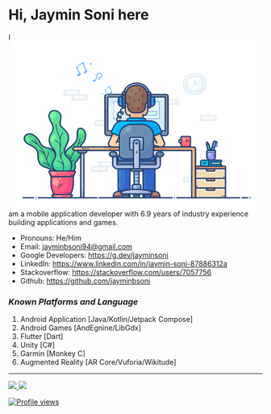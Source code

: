 # Hi, Jaymin Soni here

<img align="right" src="https://github.com/jayminbsoni/jayminbsoni/blob/main/developer.gif" alt="developer" width="500" height="350"/> 

I am a mobile application developer with 6.9 years of industry experience building applications and games.
- Pronouns: He/Him
- Email: jayminbsoni94@gmail.com
- Google Developers: https://g.dev/jayminsoni
- LinkedIn: https://www.linkedin.com/in/jaymin-soni-87886312a
- Stackoverflow: https://stackoverflow.com/users/7057756
- Github: https://github.com/jayminbsoni


### **_Known Platforms and Language_**
1. Android Application [Java/Kotlin/Jetpack Compose]
2. Android Games [AndEgnine/LibGdx]
3. Flutter [Dart]
4. Unity [C#]
5. Garmin [Monkey C]
6. Augmented Reality [AR Core/Vuforia/Wikitude]

---
<div>
  <a href="https://github.com/jayminbsoni">
  <img height="180em" src="https://github-readme-stats.vercel.app/api?username=jayminbsoni&show_icons=true&include_all_commits=true&count_private=true"/>
  <img height="180em" src="https://github-readme-stats.vercel.app/api/top-langs/?username=jayminbsoni&layout=compact&langs_count=6"/>
</div>

![Profile views](https://gpvc.arturio.dev/jayminbsoni)  